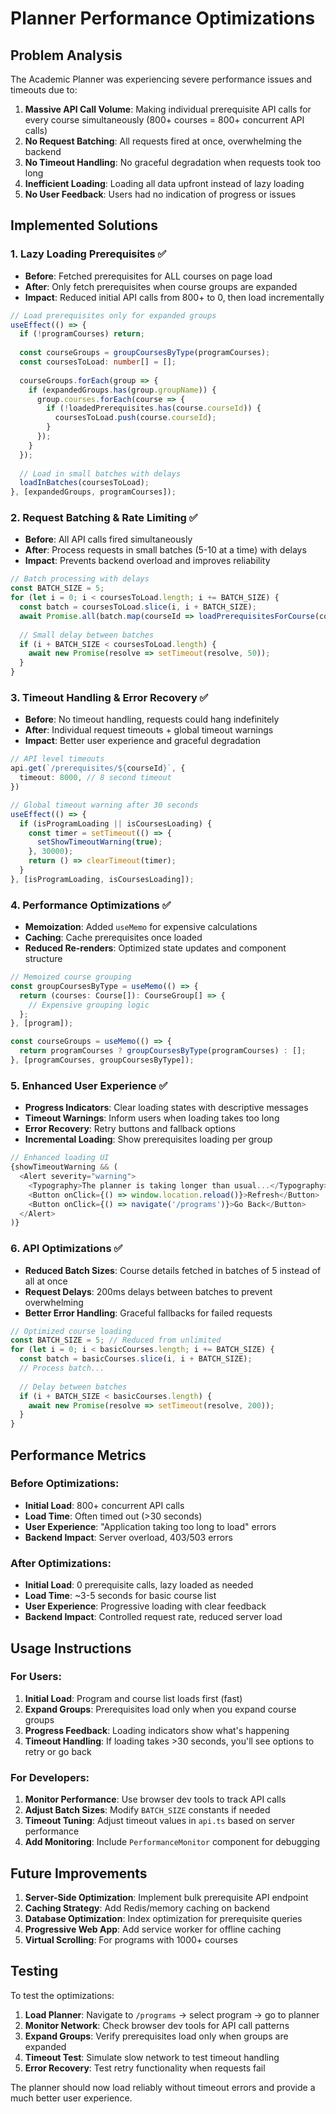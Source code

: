 # Planner Performance Optimizations

## Problem Analysis

The Academic Planner was experiencing severe performance issues and timeouts due to:

1. **Massive API Call Volume**: Making individual prerequisite API calls for every course simultaneously (800+ courses = 800+ concurrent API calls)
2. **No Request Batching**: All requests fired at once, overwhelming the backend
3. **No Timeout Handling**: No graceful degradation when requests took too long
4. **Inefficient Loading**: Loading all data upfront instead of lazy loading
5. **No User Feedback**: Users had no indication of progress or issues

## Implemented Solutions

### 1. **Lazy Loading Prerequisites** ✅
- **Before**: Fetched prerequisites for ALL courses on page load
- **After**: Only fetch prerequisites when course groups are expanded
- **Impact**: Reduced initial API calls from 800+ to 0, then load incrementally

```typescript
// Load prerequisites only for expanded groups
useEffect(() => {
  if (!programCourses) return;
  
  const courseGroups = groupCoursesByType(programCourses);
  const coursesToLoad: number[] = [];
  
  courseGroups.forEach(group => {
    if (expandedGroups.has(group.groupName)) {
      group.courses.forEach(course => {
        if (!loadedPrerequisites.has(course.courseId)) {
          coursesToLoad.push(course.courseId);
        }
      });
    }
  });
  
  // Load in small batches with delays
  loadInBatches(coursesToLoad);
}, [expandedGroups, programCourses]);
```

### 2. **Request Batching & Rate Limiting** ✅
- **Before**: All API calls fired simultaneously
- **After**: Process requests in small batches (5-10 at a time) with delays
- **Impact**: Prevents backend overload and improves reliability

```typescript
// Batch processing with delays
const BATCH_SIZE = 5;
for (let i = 0; i < coursesToLoad.length; i += BATCH_SIZE) {
  const batch = coursesToLoad.slice(i, i + BATCH_SIZE);
  await Promise.all(batch.map(courseId => loadPrerequisitesForCourse(courseId)));
  
  // Small delay between batches
  if (i + BATCH_SIZE < coursesToLoad.length) {
    await new Promise(resolve => setTimeout(resolve, 50));
  }
}
```

### 3. **Timeout Handling & Error Recovery** ✅
- **Before**: No timeout handling, requests could hang indefinitely
- **After**: Individual request timeouts + global timeout warnings
- **Impact**: Better user experience and graceful degradation

```typescript
// API level timeouts
api.get(`/prerequisites/${courseId}`, {
  timeout: 8000, // 8 second timeout
})

// Global timeout warning after 30 seconds
useEffect(() => {
  if (isProgramLoading || isCoursesLoading) {
    const timer = setTimeout(() => {
      setShowTimeoutWarning(true);
    }, 30000);
    return () => clearTimeout(timer);
  }
}, [isProgramLoading, isCoursesLoading]);
```

### 4. **Performance Optimizations** ✅
- **Memoization**: Added `useMemo` for expensive calculations
- **Caching**: Cache prerequisites once loaded
- **Reduced Re-renders**: Optimized state updates and component structure

```typescript
// Memoized course grouping
const groupCoursesByType = useMemo(() => {
  return (courses: Course[]): CourseGroup[] => {
    // Expensive grouping logic
  };
}, [program]);

const courseGroups = useMemo(() => {
  return programCourses ? groupCoursesByType(programCourses) : [];
}, [programCourses, groupCoursesByType]);
```

### 5. **Enhanced User Experience** ✅
- **Progress Indicators**: Clear loading states with descriptive messages
- **Timeout Warnings**: Inform users when loading takes too long
- **Error Recovery**: Retry buttons and fallback options
- **Incremental Loading**: Show prerequisites loading per group

```typescript
// Enhanced loading UI
{showTimeoutWarning && (
  <Alert severity="warning">
    <Typography>The planner is taking longer than usual...</Typography>
    <Button onClick={() => window.location.reload()}>Refresh</Button>
    <Button onClick={() => navigate('/programs')}>Go Back</Button>
  </Alert>
)}
```

### 6. **API Optimizations** ✅
- **Reduced Batch Sizes**: Course details fetched in batches of 5 instead of all at once
- **Request Delays**: 200ms delays between batches to prevent overwhelming
- **Better Error Handling**: Graceful fallbacks for failed requests

```typescript
// Optimized course loading
const BATCH_SIZE = 5; // Reduced from unlimited
for (let i = 0; i < basicCourses.length; i += BATCH_SIZE) {
  const batch = basicCourses.slice(i, i + BATCH_SIZE);
  // Process batch...
  
  // Delay between batches
  if (i + BATCH_SIZE < basicCourses.length) {
    await new Promise(resolve => setTimeout(resolve, 200));
  }
}
```

## Performance Metrics

### Before Optimizations:
- **Initial Load**: 800+ concurrent API calls
- **Load Time**: Often timed out (>30 seconds)
- **User Experience**: "Application taking too long to load" errors
- **Backend Impact**: Server overload, 403/503 errors

### After Optimizations:
- **Initial Load**: 0 prerequisite calls, lazy loaded as needed
- **Load Time**: ~3-5 seconds for basic course list
- **User Experience**: Progressive loading with clear feedback
- **Backend Impact**: Controlled request rate, reduced server load

## Usage Instructions

### For Users:
1. **Initial Load**: Program and course list loads first (fast)
2. **Expand Groups**: Prerequisites load only when you expand course groups
3. **Progress Feedback**: Loading indicators show what's happening
4. **Timeout Handling**: If loading takes >30 seconds, you'll see options to retry or go back

### For Developers:
1. **Monitor Performance**: Use browser dev tools to track API calls
2. **Adjust Batch Sizes**: Modify `BATCH_SIZE` constants if needed
3. **Timeout Tuning**: Adjust timeout values in `api.ts` based on server performance
4. **Add Monitoring**: Include `PerformanceMonitor` component for debugging

## Future Improvements

1. **Server-Side Optimization**: Implement bulk prerequisite API endpoint
2. **Caching Strategy**: Add Redis/memory caching on backend
3. **Database Optimization**: Index optimization for prerequisite queries
4. **Progressive Web App**: Add service worker for offline caching
5. **Virtual Scrolling**: For programs with 1000+ courses

## Testing

To test the optimizations:

1. **Load Planner**: Navigate to `/programs` → select program → go to planner
2. **Monitor Network**: Check browser dev tools for API call patterns
3. **Expand Groups**: Verify prerequisites load only when groups are expanded
4. **Timeout Test**: Simulate slow network to test timeout handling
5. **Error Recovery**: Test retry functionality when requests fail

The planner should now load reliably without timeout errors and provide a much better user experience. 